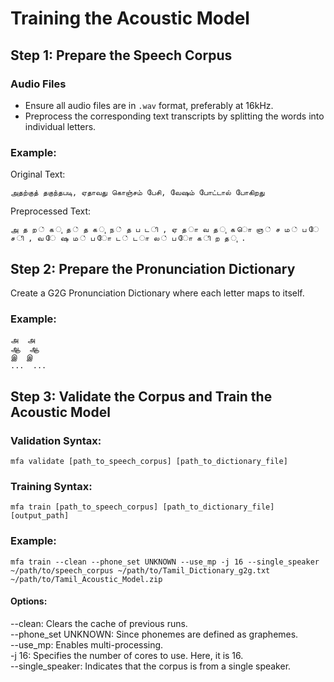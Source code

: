 # Training the Acoustic Model

## Step 1: Prepare the Speech Corpus

### Audio Files
- Ensure all audio files are in `.wav` format, preferably at 16kHz.
- Preprocess the corresponding text transcripts by splitting the words into individual letters.

### Example:
Original Text:
```
அதற்குத் தகுந்தபடி, ஏதாவது கொஞ்சம் பேசி, வேஷம் போட்டால் போகிறது
```

Preprocessed Text:
```
அ த ற ் க ு த ் த க ு ந ் த ப ட ி , ஏ த ா வ த ு க ொ ஞ ் ச ம ் ப ே ச ி , வ ே ஷ ம ் ப ோ ட ் ட ா ல ் ப ோ க ி ற த ு .
```

## Step 2: Prepare the Pronunciation Dictionary
Create a G2G Pronunciation Dictionary where each letter maps to itself.

### Example:
```
அ  அ
ஆ  ஆ
இ  இ
...  ...
```
## Step 3: Validate the Corpus and Train the Acoustic Model

### Validation Syntax:
```
mfa validate [path_to_speech_corpus] [path_to_dictionary_file]
```
### Training Syntax:
```
mfa train [path_to_speech_corpus] [path_to_dictionary_file] [output_path]
```

### Example:
```
mfa train --clean --phone_set UNKNOWN --use_mp -j 16 --single_speaker ~/path/to/speech_corpus ~/path/to/Tamil_Dictionary_g2g.txt ~/path/to/Tamil_Acoustic_Model.zip
```
#### Options:
--clean: Clears the cache of previous runs.<br/>
--phone_set UNKNOWN: Since phonemes are defined as graphemes.<br/>
--use_mp: Enables multi-processing.<br/>
-j 16: Specifies the number of cores to use. Here, it is 16.<br/>
--single_speaker: Indicates that the corpus is from a single speaker.

